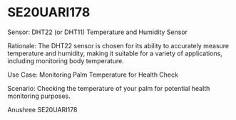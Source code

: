 # SE20UARI178


Sensor: DHT22 (or DHT11) Temperature and Humidity Sensor

Rationale: The DHT22 sensor is chosen for its ability to accurately measure temperature and humidity,  making it suitable for a variety of applications, including monitoring body temperature.

Use Case: Monitoring Palm Temperature for Health Check

Scenario: Checking the temperature of your palm for potential health monitoring purposes.


Anushree
SE20UARI178

